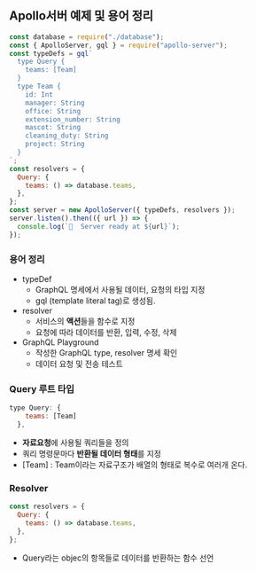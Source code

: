 ## Apollo서버 예제 및 용어 정리

```js
const database = require("./database");
const { ApolloServer, gql } = require("apollo-server");
const typeDefs = gql`
  type Query {
    teams: [Team]
  }
  type Team {
    id: Int
    manager: String
    office: String
    extension_number: String
    mascot: String
    cleaning_duty: String
    project: String
  }
`;
const resolvers = {
  Query: {
    teams: () => database.teams,
  },
};
const server = new ApolloServer({ typeDefs, resolvers });
server.listen().then(({ url }) => {
  console.log(`🚀  Server ready at ${url}`);
});
```

### 용어 정리

- typeDef
  - GraphQL 명세에서 사용될 데이터, 요청의 타입 지정
  - gql (template literal tag)로 생성됨.
- resolver
  - 서비스의 **액션**들을 함수로 지정
  - 요청에 따라 데이터를 반환, 입력, 수정, 삭제
- GraphQL Playground
  - 작성한 GraphQL type, resolver 명세 확인
  - 데이터 요청 및 전송 테스트

### Query 루트 타입

```js
type Query: {
    teams: [Team]
  },
```

- **자료요청**에 사용될 쿼리들을 정의
- 쿼리 명령문마다 **반환될 데이터 형태**를 지정
- [Team] : Team이라는 자료구조가 배열의 형태로 복수로 여러개 온다.

### Resolver

```js
const resolvers = {
  Query: {
    teams: () => database.teams,
  },
};
```

- Query라는 objec의 항목들로 데이터를 반환하는 함수 선언
